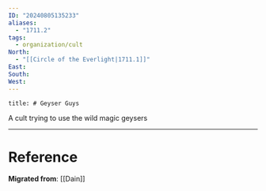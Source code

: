 ```yaml
---
ID: "20240805135233"
aliases:
  - "1711.2"
tags:
  - organization/cult
North:
  - "[[Circle of the Everlight|1711.1]]"
East: 
South: 
West:
---
```

```toc
title: # Geyser Guys
```

A cult trying to use the wild magic geysers

---

# Reference

**Migrated from**: [[Dain]]